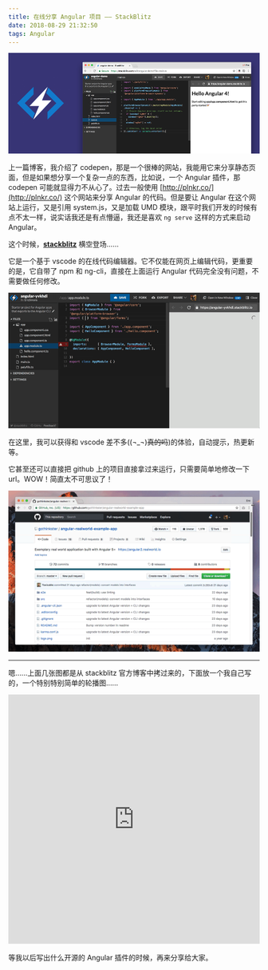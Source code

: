 ```yaml
---
title: 在线分享 Angular 项目 —— StackBlitz
date: 2018-08-29 21:32:50
tags: Angular
---
```


![stackblitz](/images/Share-Angular-project-online-with-StackBlitz/stackblitz.png)

上一篇博客，我介绍了 codepen，那是一个很棒的网站，我能用它来分享静态页面，但是如果想分享一个复杂一点的东西，比如说，一个 Angular 插件，那 codepen 可能就显得力不从心了。过去一般使用 [http://plnkr.co/](http://plnkr.co/) 这个网站来分享 Angular 的代码。但是要让 Angular 在这个网站上运行，又是引用 system.js，又是加载 UMD 模块，跟平时我们开发的时候有点不太一样，说实话我还是有点懵逼，我还是喜欢 `ng serve` 这样的方式来启动 Angular。

这个时候，**[stackblitz](https://stackblitz.com)** 横空登场……

<!-- more -->

它是一个基于 vscode 的在线代码编辑器。它不仅能在网页上编辑代码，更重要的是，它自带了 npm 和 ng-cli，直接在上面运行 Angular 代码完全没有问题，不需要做任何修改。

![angular-code](/images/Share-Angular-project-online-with-StackBlitz/angular-code.gif)

在这里，我可以获得和 vscode 差不多((¬_¬)~~真的吗~~)的体验，自动提示，热更新等。

它甚至还可以直接把 github 上的项目直接拿过来运行，只需要简单地修改一下 url。WOW！简直太不可思议了！

![github](/images/Share-Angular-project-online-with-StackBlitz/github.gif)

---

嗯……上面几张图都是从 stackblitz 官方博客中拷过来的，下面放一个我自己写的，一个特别特别简单的轮播图……

<iframe src="https://stackblitz.com/edit/angular-simple-carousel?embed=1&file=src/app/app.component.html&hideNavigation=1" width="100%" height="500" scrolling="no" frameborder="0" webkitallowfullscreen mozallowfullscreen allowfullscreen></iframe>

等我以后写出什么开源的 Angular 插件的时候，再来分享给大家。
